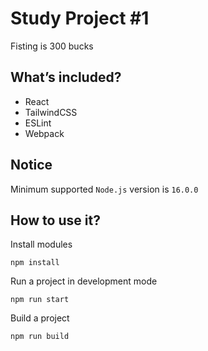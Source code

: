 # Study Project #1
Fisting is 300 bucks

## What’s included?
- React
- TailwindCSS
- ESLint
- Webpack

## Notice
Minimum supported `Node.js` version is `16.0.0`

## How to use it?
Install modules
```
npm install
```

Run a project in development mode
```
npm run start
```

Build a project
```
npm run build
```

